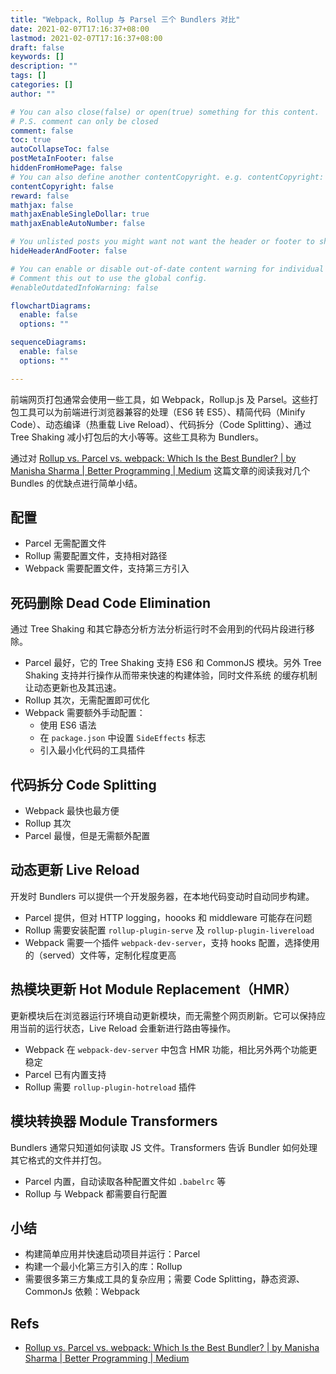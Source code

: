 ```yaml
---
title: "Webpack, Rollup 与 Parsel 三个 Bundlers 对比"
date: 2021-02-07T17:16:37+08:00
lastmod: 2021-02-07T17:16:37+08:00
draft: false
keywords: []
description: ""
tags: []
categories: []
author: ""

# You can also close(false) or open(true) something for this content.
# P.S. comment can only be closed
comment: false
toc: true
autoCollapseToc: false
postMetaInFooter: false
hiddenFromHomePage: false
# You can also define another contentCopyright. e.g. contentCopyright: "This is another copyright."
contentCopyright: false
reward: false
mathjax: false
mathjaxEnableSingleDollar: true
mathjaxEnableAutoNumber: false

# You unlisted posts you might want not want the header or footer to show
hideHeaderAndFooter: false

# You can enable or disable out-of-date content warning for individual post.
# Comment this out to use the global config.
#enableOutdatedInfoWarning: false

flowchartDiagrams:
  enable: false
  options: ""

sequenceDiagrams: 
  enable: false
  options: ""

---
```


前端网页打包通常会使用一些工具，如 Webpack，Rollup.js 及 Parsel。这些打包工具可以为前端进行浏览器兼容的处理（ES6 转 ES5）、精简代码（Minify Code）、动态编译（热重载 Live Reload）、代码拆分（Code Splitting）、通过 Tree Shaking 减小打包后的大小等等。这些工具称为 Bundlers。

<!--more-->

通过对 [Rollup vs. Parcel vs. webpack: Which Is the Best Bundler? | by Manisha Sharma | Better Programming | Medium](https://medium.com/better-programming/the-battle-of-bundlers-6333a4e3eda9) 这篇文章的阅读我对几个 Bundles 的优缺点进行简单小结。

## 配置

* Parcel 无需配置文件
* Rollup 需要配置文件，支持相对路径
* Webpack 需要配置文件，支持第三方引入

## 死码删除 Dead Code Elimination

通过 Tree Shaking 和其它静态分析方法分析运行时不会用到的代码片段进行移除。

* Parcel 最好，它的 Tree Shaking 支持 ES6 和 CommonJS 模块。另外 Tree Shaking 支持并行操作从而带来快速的构建体验，同时文件系统 的缓存机制让动态更新也及其迅速。
* Rollup 其次，无需配置即可优化
* Webpack 需要额外手动配置：
  * 使用 ES6 语法
  * 在 `package.json` 中设置 `SideEffects` 标志
  * 引入最小化代码的工具插件

## 代码拆分 Code Splitting

* Webpack 最快也最方便
* Rollup 其次
* Parcel 最慢，但是无需额外配置

## 动态更新 Live Reload

开发时 Bundlers 可以提供一个开发服务器，在本地代码变动时自动同步构建。

* Parcel 提供，但对 HTTP logging，hoooks 和 middleware 可能存在问题
* Rollup 需要安装配置 `rollup-plugin-serve` 及 `rollup-plugin-livereload`
* Webpack 需要一个插件 `webpack-dev-server`，支持 hooks 配置，选择使用的（served）文件等，定制化程度更高

## 热模块更新 Hot Module Replacement（HMR）

更新模块后在浏览器运行环境自动更新模块，而无需整个网页刷新。它可以保持应用当前的运行状态，Live Reload 会重新进行路由等操作。

* Webpack 在 `webpack-dev-server` 中包含 HMR 功能，相比另外两个功能更稳定
* Parcel 已有内置支持
* Rollup 需要 `rollup-plugin-hotreload` 插件

## 模块转换器 Module Transformers

Bundlers 通常只知道如何读取 JS 文件。Transformers 告诉 Bundler 如何处理其它格式的文件并打包。

* Parcel 内置，自动读取各种配置文件如 `.babelrc` 等
* Rollup 与 Webpack 都需要自行配置

## 小结

* 构建简单应用并快速启动项目并运行：Parcel
* 构建一个最小化第三方引入的库：Rollup
* 需要很多第三方集成工具的复杂应用；需要 Code Splitting，静态资源、CommonJs 依赖：Webpack

## Refs

  * [Rollup vs. Parcel vs. webpack: Which Is the Best Bundler? | by Manisha Sharma | Better Programming | Medium](https://medium.com/better-programming/the-battle-of-bundlers-6333a4e3eda9)
